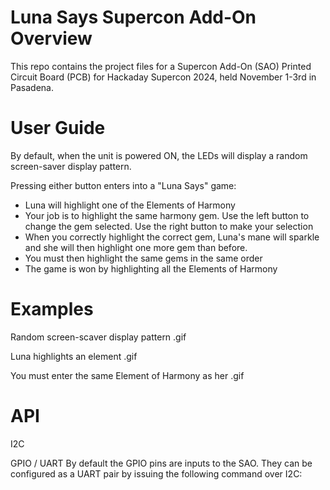 # Luna Says Supercon Add-On Overview

This repo contains the project files for a Supercon Add-On (SAO) Printed Circuit Board (PCB) for Hackaday Supercon 2024, held November 1-3rd in Pasadena.

# User Guide

By default, when the unit is powered ON, the LEDs will display a random screen-saver display pattern.

Pressing either button enters into a "Luna Says" game:
- Luna will highlight one of the Elements of Harmony
- Your job is to highlight the same harmony gem.  Use the left button to change the gem selected.  Use the right button to make your selection
- When you correctly highlight the correct gem, Luna's mane will sparkle and she will then highlight one more gem than before.
- You must then highlight the same gems in the same order
- The game is won by highlighting all the Elements of Harmony

# Examples

Random screen-scaver display pattern
.gif

Luna highlights an element
.gif

You must enter the same Element of Harmony as her
.gif




# API

I2C


GPIO / UART
By default the GPIO pins are inputs to the SAO.  They can be configured as a UART pair by issuing the following command over I2C:

